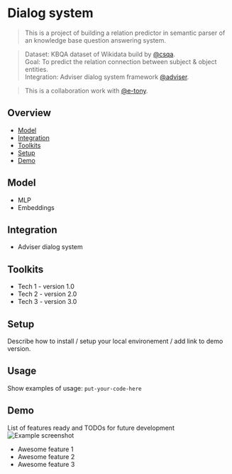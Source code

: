 # Dialog system  
> This is a project of building a relation predictor in semantic parser of an knowledge base question answering system.  
  
> Dataset: KBQA dataset of Wikidata build by [@csqa](https://amritasaha1812.github.io/CSQA/).  
> Goal: To predict the relation connection between subject & object entities.  
> Integration: Adviser dialog system framework [@adviser](digitalphonetics.github.io/adviser/).  
  
> This is a collaboration work with [@e-tony](https://github.com/e-tony).

## Overview
* [Model](#model)
* [Integration](#integration)
* [Toolkits](#toolkits)
* [Setup](#setup)
* [Demo](#demo)

## Model   
* MLP  
* Embeddings  

## Integration  
* Adviser dialog system  

## Toolkits
* Tech 1 - version 1.0
* Tech 2 - version 2.0
* Tech 3 - version 3.0

## Setup
Describe how to install / setup your local environement / add link to demo version.

## Usage
Show examples of usage:
`put-your-code-here`

## Demo
List of features ready and TODOs for future development  
![Example screenshot](./img/screenshot.png)
* Awesome feature 1
* Awesome feature 2
* Awesome feature 3


